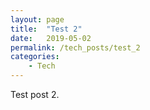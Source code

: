 ```yaml
---
layout: page
title:  "Test 2"
date:   2019-05-02
permalink: /tech_posts/test_2
categories: 
    - Tech
---
```

Test post 2.
